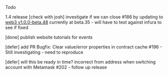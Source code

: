 Todo

1.4 release
  [check with josh] investigate if we can close  #186 by updating to [web3 v1.0.0-beta.48](https://github.com/ethereum/web3.js/releases/tag/v1.0.0-beta.48) currently at beta.35
    - will have to test against infura to see if fixed

  [done] publish website tutorials for events




  [defer] add PR Bugfix: Clear value/error properties in contract cache #196
      - Still investigating - need to reproduce

  [defer] will this be ready in time? incorrect from address when switching account with Metamask #202
      - follow up release

